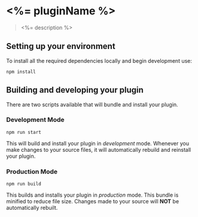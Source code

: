 # <%= pluginName %>

> <%= description %>

## Setting up your environment

To install all the required dependencies locally and begin development use:

```
npm install
```

## Building and developing your plugin

There are two scripts available that will bundle and install your plugin.

### Development Mode

```
npm run start
```

This will build and install your plugin in _development_ mode. Whenever you make changes to your source files, it will automatically rebuild and reinstall your plugin.

### Production Mode

```
npm run build
```

This builds and installs your plugin in _production_ mode. This bundle is minified to reduce file size. Changes made to your source will **NOT** be automatically rebuilt.
